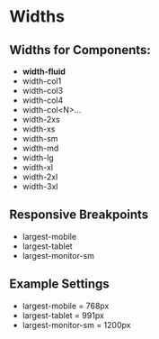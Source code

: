 # Widths

## Widths for Components:

* **width-fluid**
* width-col1
* width-col3
* width-col4
* width-col&lt;N&gt;...
* width-2xs
* width-xs
* width-sm
* width-md
* width-lg
* width-xl
* width-2xl
* width-3xl

## Responsive Breakpoints

* largest-mobile
* largest-tablet
* largest-monitor-sm

## Example Settings

* largest-mobile = 768px
* largest-tablet = 991px
* largest-monitor-sm = 1200px



